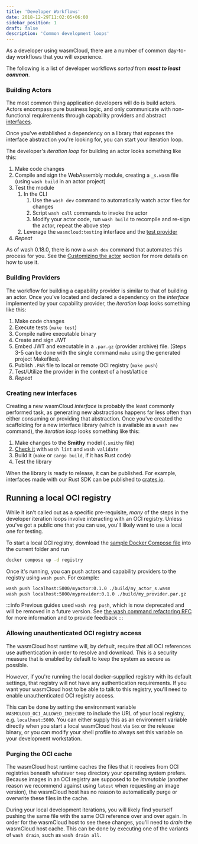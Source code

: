 ```yaml
---
title: 'Developer Workflows'
date: 2018-12-29T11:02:05+06:00
sidebar_position: 1
draft: false
description: 'Common development loops'
---
```


As a developer using wasmCloud, there are a number of common day-to-day workflows that you will experience.

The following is a list of developer workflows _sorted_ from **_most to least common_**.

### Building Actors

The most common thing application developers will do is build actors. Actors encompass pure business logic, and only communicate with non-functional requirements through capability providers and abstract [interfaces](/docs/0.82/concepts/interface-driven-development).

Once you've established a dependency on a library that exposes the interface abstraction you're looking for, you can start your iteration loop.

The developer's _iteration loop_ for building an actor looks something like this:

1. Make code changes
1. Compile and sign the WebAssembly module, creating a `_s.wasm` file (using `wash build` in an actor project)
1. Test the module
   1. In the CLI
      1. Use the `wash dev` command to automatically watch actor files for changes
      1. Script `wash call` commands to invoke the actor
      1. Modify your actor code, run `wash build` to recompile and re-sign the actor, repeat the above step
   1. Leverage the `wasmcloud:testing` interface and the [test provider](https://github.com/wasmCloud/wasmcloud-test)
1. _Repeat_

As of wash 0.18.0, there is now a `wash dev` command that automates this process for you. See the [Customizing the actor](/docs/0.82/developer/actors/update) section for more details on how to use it.

### Building Providers

The workflow for building a capability provider is similar to that of building an actor. Once you've located and declared a dependency on the _interface_ implemented by your capability provider, the _iteration loop_ looks something like this:

1. Make code changes
1. Execute tests (`make test`)
1. Compile native executable binary
1. Create and sign JWT
1. Embed JWT and executable in a `.par.gz` (provider archive) file. (Steps 3-5 can be done with the single command `make` using the generated project Makefiles).
1. Publish `.PAR` file to local or remote OCI registry (`make push`)
1. Test/Utilize the provider in the context of a host/lattice
1. _Repeat_

### Creating new interfaces

Creating a new wasmCloud _interface_ is probably the least commonly performed task, as generating new abstractions happens far less often than either consuming or providing that abstraction.
Once you've created the scaffolding for a new interface library (which is available as a `wash new` command), the _iteration loop_ looks something like this:

1. Make changes to the **Smithy** model (`.smithy` file)
2. [Check it](/docs/0.82/hosts/abis/wasmbus/interfaces/tips/lint-validate/) with `wash lint` and `wash validate`
3. Build it (`make` or `cargo build`, if it has Rust code)
4. Test the library

When the library is ready to release, it can be published. For example, interfaces made with our Rust SDK can be published to [crates.io](https://crates.io).

## Running a local OCI registry

While it isn't called out as a specific pre-requisite, _many_ of the steps in the developer iteration loops involve interacting with an OCI registry. Unless you've got a public one that you can use, you'll likely want to use a local one for testing.

To start a local OCI registry, download the [sample Docker Compose file](https://github.com/wasmCloud/wasmCloud/blob/main/examples/docker/docker-compose-full.yml) into the current folder and run

```bash
docker compose up -d registry
```

Once it's running, you can push actors and capability providers to the registry using `wash push`. For example:

```bash
wash push localhost:5000/myactor:0.1.0 ./build/my_actor_s.wasm
wash push localhost:5000/myprovider:0.1.0 ./build/my_provider.par.gz
```

:::info
Previous guides used `wash reg push`, which is now deprecated and will be removed in a future version.
See [the wash command refactoring RFC](https://github.com/wasmCloud/wash/issues/538) for more information and to provide feedback
:::

### Allowing unauthenticated OCI registry access

The wasmCloud host runtime will, by default, require that all OCI references use authentication in order to resolve and download. This is a security measure that is enabled by default to keep the system as secure as possible.

However, if you're running the local docker-supplied registry with its default settings, that registry will not have any authentication requirements. If you want your wasmCloud host to be able to talk to this registry, you'll need to enable unauthenticated OCI registry access.

This can be done by setting the environment variable `WASMCLOUD_OCI_ALLOWED_INSECURE` to include the URL of your local registry, e.g. `localhost:5000`. You can either supply this as an environment variable directly when you start a local wasmCloud host via `iex` or the release binary, or you can modify your shell profile to always set this variable on your development workstation.

### Purging the OCI cache

The wasmCloud host runtime caches the files that it receives from OCI registries beneath whatever `temp` directory your operating system prefers. Because images in an OCI registry are supposed to be _immutable_ (another reason we recommend against using `latest` when requesting an image version), the wasmCloud host has no reason to automatically purge or overwrite these files in the cache.

During your local development iterations, you will likely find yourself pushing the same file with the same OCI reference over and over again. In order for the wasmCloud host to see these changes, you'll need to _drain_ the wasmCloud host cache. This can be done by executing one of the variants of `wash drain`, such as `wash drain all`.

